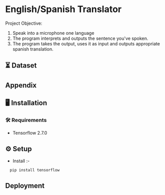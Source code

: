 
# English/Spanish Translator

Project Objective:
1. Speak into a microphone one language
2. The program interprets and outputs the sentence you've spoken.
3. The program takes the output, uses it as input and outputs appropriate spanish translation.


## ⏳ Dataset



## Appendix


## 🖥️ Installation

### 🛠️ Requirements
- Tensorflow 2.7.0
    
## ⚙️ Setup
- Install :-
```bash
  pip install tensorflow
```
## Deployment




